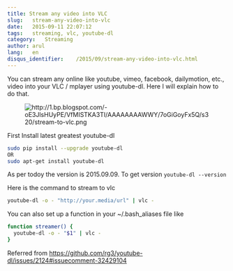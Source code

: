 ```yaml
---
title: Stream any video into VLC
slug:   stream-any-video-into-vlc
date:   2015-09-11 22:07:12
tags:   streaming, vlc, youtube-dl
category:   Streaming
author: arul
lang:   en
disqus_identifier:    /2015/09/stream-any-video-into-vlc.html
---
```


You can stream any online like youtube, vimeo, facebook, dailymotion,
etc., video into your VLC / mplayer using youtube-dl. Here I will
explain how to do that.

<figure class="align-center">
<img
src="http://1.bp.blogspot.com/-oE3JlsHUyPE/VfMISTKA3TI/AAAAAAAAWWY/7oGiGoyFx5Q/s320/stream-to-vlc.png"
alt="http://1.bp.blogspot.com/-oE3JlsHUyPE/VfMISTKA3TI/AAAAAAAAWWY/7oGiGoyFx5Q/s320/stream-to-vlc.png" />
</figure>

First Install latest greatest youtube-dl

``` bash
sudo pip install --upgrade youtube-dl
OR
sudo apt-get install youtube-dl
```

As per todoy the version is 2015.09.09. To get version
`youtube-dl --version`

Here is the command to stream to vlc

``` bash
youtube-dl -o - "http://your.media/url" | vlc -
```

You can also set up a function in your \~/.bash_aliases file like

``` bash
function streamer() {
  youtube-dl -o - "$1" | vlc -
}
```

Referred from
<https://github.com/rg3/youtube-dl/issues/2124#issuecomment-32429104>
